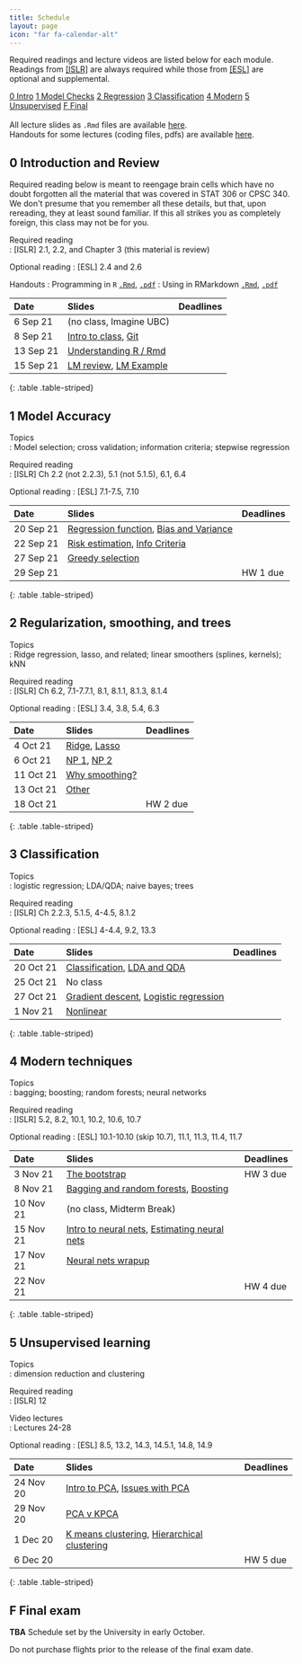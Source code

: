 ```yaml
---
title: Schedule
layout: page
icon: "far fa-calendar-alt"
---
```


Required readings and lecture videos are listed below for each module.
Readings from [\[ISLR\]](https://www.statlearning.com) are always required while those from [\[ESL\]](https://web.stanford.edu/~hastie/ElemStatLearn/) are optional and supplemental. 


<div class="text-center">
<div class="btn-group" role="group">
  <a role="button" class="btn btn-secondary text-white" href="#0-introduction-and-review">0 Intro</a>
  <a role="button" class="btn btn-secondary text-white" href="#1-model-accuracy">1 Model Checks</a>
  <a role="button" class="btn btn-secondary text-white" href="#2-regularization-smoothing-and-trees">2 Regression</a>
  <a role="button" class="btn btn-secondary text-white" href="#3-classification">3 Classification</a>
  <a role="button" class="btn btn-secondary text-white" href="#4-modern-techniques">4 Modern</a>
  <a role="button" class="btn btn-secondary text-white" href="#5-unsupervised-learning">5 Unsupervised</a>
  <a role="button" class="btn btn-secondary text-white" href="#f-final-exam">F Final</a>
</div>
</div>

<br>

<div class="alert alert-primary" role="alert">
All lecture slides as <code>.Rmd</code> files are available <a href="https://github.com/UBC-STAT/stat-406/tree/main/_lecture-slides">here</a>.
</div>

<div class="alert alert-primary" role="alert">
Handouts for some lectures (coding files, pdfs) are available <a href="https://github.com/UBC-STAT/stat-406/tree/main/_lecture-slides/handouts">here</a>.
</div>

## 0 Introduction and Review

Required reading below is meant to reengage brain cells which have no doubt forgotten all
the material that was covered in STAT 306 or CPSC 340. We don't presume that you remember all these details, but that, upon rereading, they at least sound familiar. If this all strikes you as completely foreign, this class may not be for you.

Required reading  
: \[ISLR\] 2.1, 2.2, and Chapter 3 (this material is review)

Optional reading
: \[ESL\] 2.4 and 2.6

Handouts
: Programming in `R` [`.Rmd`](handouts/00-programming.Rmd), [`.pdf`](handouts/00-programming.pdf)
: Using in RMarkdown [`.Rmd`](handouts/00-rmarkdown.Rmd), [`.pdf`](handouts/00-rmarkdown.pdf)


| Date      | Slides                                                                                 | Deadlines |
|:----------|:---------------------------------------------------------------------------------------|:----------|
| 6 Sep 21  | (no class, Imagine UBC)                                                                |           |
| 8 Sep 21  | [Intro to class](slides/00-intro-to-class.html), [Git](slides/00-version-control.html) |           |
| 13 Sep 21 | [Understanding R / Rmd](slides/00-r-review.html)                                  |           |
| 15 Sep 21 | [LM review](slides/01-lm-review.html), [LM Example](slides/02-lm-example.html)         |           |
{: .table .table-striped}




## 1 Model Accuracy

Topics  
: Model selection; cross validation; information criteria; stepwise regression

Required reading  
: \[ISLR\] Ch 2.2 (not 2.2.3), 5.1 (not 5.1.5), 6.1, 6.4

Optional reading
: \[ESL\] 7.1-7.5, 7.10

| Date      | Slides                                                                                                       | Deadlines         |
|:----------|:-------------------------------------------------------------------------------------------------------------|:------------------|
| 20 Sep 21 | [Regression function](slides/03-regression-function.html), [Bias and Variance](slides/04-bias-variance.html) |                   |
| 22 Sep 21 | [Risk estimation](slides/05-estimating-test-mse.html), [Info Criteria](slides/06-information-criteria.html)  |                   |
| 27 Sep 21 | [Greedy selection](slides/07-greedy-selection.html)                                                          |                   |
| 29 Sep 21 |                                                                                                              | HW 1 due |
{: .table .table-striped}




## 2 Regularization, smoothing, and trees

Topics  
: Ridge regression, lasso, and related; linear smoothers (splines, kernels); kNN

Required reading  
: \[ISLR\] Ch 6.2, 7.1-7.7.1, 8.1, 8.1.1, 8.1.3, 8.1.4

Optional reading
: \[ESL\] 3.4, 3.8, 5.4, 6.3

| Date      | Slides                                                                           | Deadlines |
|:----------|:---------------------------------------------------------------------------------|:----------|
| 4 Oct 21  | [Ridge](slides/08-ridge-regression.html), [Lasso](slides/09-l1-penalties.html)   |           |
| 6 Oct 21  | [NP 1](slides/10-basis-expansions.html), [NP 2](slides/11-kernel-smoothers.html) |           |
| 11 Oct 21 | [Why smoothing?](slides/12-why-smooth.html)                                      |           |
| 13 Oct 21 | [Other](slides/13-gams-trees.html)                                               |           |
| 18 Oct 21 |                                                                                  | HW 2 due  |
{: .table .table-striped}



## 3 Classification

Topics  
: logistic regression; LDA/QDA; naive bayes; trees

Required reading  
: \[ISLR\] Ch 2.2.3, 5.1.5, 4-4.5, 8.1.2

Optional reading
: \[ESL\] 4-4.4, 9.2, 13.3

| Date      | Slides                                                                                                         | Deadlines |
|:----------|:---------------------------------------------------------------------------------------------------------------|:----------|
| 20 Oct 21 | [Classification](slides/14-classification-intro.html), [LDA and QDA](slides/15-LDA-and-QDA.html)               |           |
| 25 Oct 21 | No class  |           |
| 27 Oct 21 | [Gradient descent](slides/00-gradient-descent.html), [Logistic regression](slides/16-logistic-regression.html)        |           |
| 1 Nov 21  | [Nonlinear](slides/17-nonlinear-classifiers.html)                                                                   |       |
{: .table .table-striped}



## 4 Modern techniques

Topics  
: bagging; boosting; random forests; neural networks

Required reading  
: \[ISLR\] 5.2, 8.2, 10.1, 10.2, 10.6, 10.7 

Optional reading
: \[ESL\] 10.1-10.10 (skip 10.7), 11.1, 11.3, 11.4, 11.7

| Date      | Slides                                                                                                        | Deadlines |
|:----------|:--------------------------------------------------------------------------------------------------------------|:----------|
| 3 Nov 21  | [The bootstrap](slides/18-the-bootstrap.html)                                                                 | HW 3 due     |
| 8 Nov 21  | [Bagging and random forests](slides/19-bagging-and-rf.html), [Boosting](slides/20-boosting.html)              |     |
| 10 Nov 21 | (no class, Midterm Break)                                                                                     |           |
| 15 Nov 21 | [Intro to neural nets](slides/21-nnets-intro.html), [Estimating neural nets](slides/22-nnets-estimation.html) |           |
| 17 Nov 21 | [Neural nets wrapup](slides/23-nnets-other.html)                                                              |           |
| 22 Nov 21 |                                                                                                               | HW 4 due  |
{: .table .table-striped}



## 5 Unsupervised learning

Topics  
: dimension reduction and clustering

Required reading  
: \[ISLR\] 12

Video lectures  
: Lectures 24-28

Optional reading
: \[ESL\] 8.5, 13.2, 14.3, 14.5.1, 14.8, 14.9


| Date      | Slides                                                                                        | Deadlines          |
|:----------|:----------------------------------------------------------------------------------------------|:-------------------|
| 24 Nov 20 | [Intro to PCA](slides/24-pca-intro.html), [Issues with PCA](slides/25-pca-issues.html)        |                    |
| 29 Nov 20 | [PCA v KPCA](slides/26-pca-v-kpca.html)                                                       |                    |
| 1 Dec 20  | [K means clustering](slides/27-kmeans.html), [Hierarchical clustering](slides/28-hclust.html) |                    |
| 6 Dec 20  |                                                                                               | HW 5 due |
{: .table .table-striped}




## F Final exam

__TBA__ Schedule set by the University in early October. 

<div class="alert alert-danger" role="alert">Do not purchase flights prior to the release of the final exam date.</div>

<!--

* In person attendance is required (per Faculty of Science guidelines)
* You must bring your computer as the exam will be given through Canvas with "lockdown browser"
* Please [arrange to borrow](https://services.library.ubc.ca/computers-technology/technology-borrowing/) one from the library if you do not have your own
* There are plenty of outlets in the room
* You may bring 2 sheets of front/back 8.5x11 paper with any notes you want to use
* There will be no required coding, but I may show code or output and ask questions about it.
* It will be entirely multiple choice / True-False / matching, etc.
* Questions will be similar to Quizzes or Homework.
* Practice Exam and Solution are on Canvas.

### Procedures (shown in Canvas Announcement)

I know many of you are concerned about rapidly escalating case numbers, and I share your concerns. According to Dr. Henry's press briefing today, there has (until now) been very little spread in lecture halls, in stark contrast to what happens in parties or social gatherings. Here is the current plan (subject to change if the University makes changes). The room is very large (holds 260 people), so there should be plenty of space to spread out.


1. The Exam remains in-person as scheduled. This is UBC policy until it changes. I was told explicitly that ONLY the Dean can decide to move it online. See also the most recent message from Pres. OnoLinks to an external site.. 
1. If you are feeling ill, please contact your Faculty Advising office for an SD. I was told that this will likely be granted. Please do not come to the exam.
1. Please wear a high quality mask if you can (rather than a non-medical mask). Please keep it on at all times (fitting tightly over your nose and mouth) and refrain from drinking. No eating is allowed.
1. Please arrive early. We will let you in as you arrive to try to minimize close-quarters gathering.
1. The Canvas Exam will not open until 8:45. This should allow us a bit of extra time to seat you and go over instructions.
1. We will check your UBC ID as you arrive. You will not be allowed to take the exam without it. See UBC Policy hereLinks to an external site..
1. You may bring 2 sheets of paper, with handwritten notes. Front and back. We will glance at these at the same time we check your ID. We will not collect them.
1. We will NOT use Lockdown browser, but any student caught looking at any window or program other than Canvas will be warned, and their mark may be lowered, potentially to 0. 
1. I would like students to remain seated until 10am. At 10, we will allow any students who are done to leave all at once. After that, we will ask students to remain until the Exam ends at 10:45. This is to minimize possibly contagious students from climbing over others. We will conduct both these exoduses in an organized fashion, row by row.
1. For the same reason, we will limit bathroom breaks to emergencies only. If truly necessary, we can let you go at 10am with the first exodus. Please plan accordingly.
1. We will not be mingling to answer clarifying questions. We will handle any "inaccurate questions" afterward as needed. This is for everyone's safety.
1. All told, you will have 1 hour 55 minutes for the exam (begin at 8:45, end at 10:45, 5 minute break at 10 for early departures).
1. There have been reports of students pulling fire alarms during exams in the last week. If this or something else disrupts the exam, there are official policies that apply. They sound "not fun", so hopefully this can be avoided.

### Office Hours

See Canvas/Zoom for links.

-->

